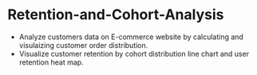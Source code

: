 # Retention-and-Cohort-Analysis
* Analyze customers data on E-commerce website by calculating and visulaizing customer order distribution.
* Visualize customer retention by cohort distribution line chart and user retention heat map.
